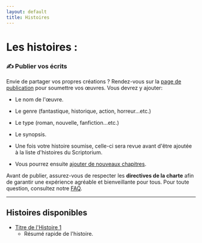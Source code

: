 ```yaml
---
layout: default
title: Histoires
---
```

# Les histoires :

### ✍️ Publier vos écrits
Envie de partager vos propres créations ? Rendez-vous sur la [page de publication](histoires/create-story.md) pour soumettre vos œuvres. Vous devrez y ajouter:
- Le nom de l'œuvre.
- Le genre (fantastique, historique, action, horreur...etc.)
- Le type (roman, nouvelle, fanfiction...etc.)
- Le synopsis.

- Une fois votre histoire soumise, celle-ci sera revue avant d'être ajoutée à la liste d'histoires du Scriptorium.
- Vous pourrez ensuite [ajouter de nouveaux chapitres](histoires/nom-histoire-1/create-chapter.md).

Avant de publier, assurez-vous de respecter les **directives de la charte** afin de garantir une expérience agréable et bienveillante pour tous.
Pour toute question, consultez notre [FAQ](faq.md).

---

## Histoires disponibles

- [Titre de l'Histoire 1](histoires/nom-histoire-1)
  - Résumé rapide de l'histoire.

